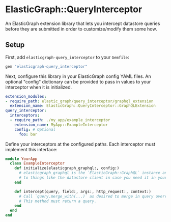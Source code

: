# ElasticGraph::QueryInterceptor

An ElasticGraph extension library that lets you intercept datastore
queries before they are submitted in order to customize/modify them some
how.

## Setup

First, add `elasticgraph-query_interceptor` to your `Gemfile`:

``` ruby
gem "elasticgraph-query_interceptor"
```

Next, configure this library in your ElasticGraph config YAML files.
An optional "config" dictionary can be provided to pass in values to
your interceptor when it is initialized.

``` yaml
extension_modules:
- require_path: elastic_graph/query_interceptor/graphql_extension
  extension_name: ElasticGraph::QueryInterceptor::GraphQLExtension
query_interceptor:
  interceptors:
  - require_path: ./my_app/example_interceptor
    extension_name: MyApp::ExampleInterceptor
    config: # Optional
      foo: bar
```

Define your interceptors at the configured paths. Each interceptor must
implement this interface:

``` ruby
module YourApp
  class ExampleInterceptor
    def initialize(elasticgraph_graphql:, config:)
      # elasticgraph_graphql is the `ElasticGraph::GraphQL` instance and has access
      # to things like the datastore client in case you need it in your interceptor.
    end

    def intercept(query, field:, args:, http_request:, context:)
      # Call `query.merge_with(...)` as desired to merge in query overrides like filters.
      # This method must return a query.
    end
  end
end
```
